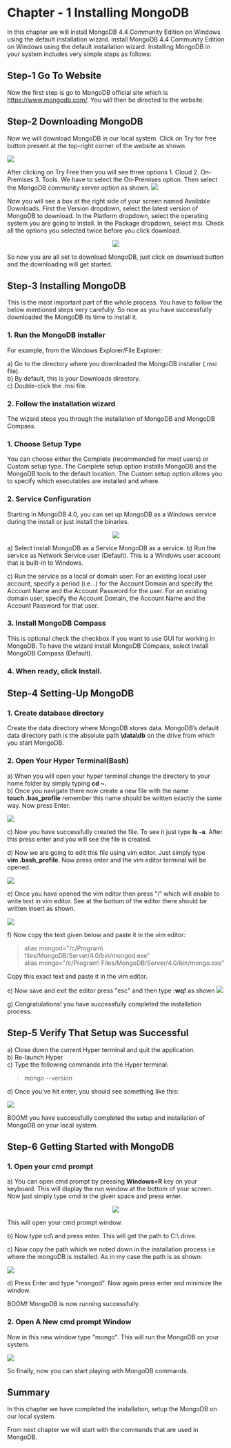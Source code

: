  # Chapter - 1 Installing MongoDB

  In this chapter we will install MongoDB 4.4 Community Edition on Windows using the default installation wizard. install MongoDB 4.4 Community Edition on Windows using the default installation wizard. Installing MongoDB in your system includes very simple steps as follows:

  ## Step-1 Go To Website 
  Now the first step is go to MongoDB official site which is https://www.mongodb.com/. You will then be directed to the website.

  ## Step-2 Downloading MongoDB
  Now we will download MongoDB in our local system. Click on Try for free button present at the top-right corner of the website as shown. 

  <img src="https://user-images.githubusercontent.com/54719422/91634389-b3308f80-ea0d-11ea-8219-b04a2008c661.png" height="" width="">

  After clicking on Try Free then you will see three options 1. Cloud 2. On-Premises 3. Tools. We have to select the On-Premises option. Then select the MongoDB community server option as shown.
  <img src="https://user-images.githubusercontent.com/54719422/91634406-c5123280-ea0d-11ea-92a4-d278a20d128c.png" height="" width=""> 

  Now you will see a box at the right side of your screen named Available Downloads. First the Version dropdown, select the latest version of MongoDB to download. In the Platform dropdown, select the operating system you are going to install. In the Package dropdown, select msi. Check all the options you selected twice before you click download.
  
  <p align="center"><img src="https://user-images.githubusercontent.com/54719422/91634417-e115d400-ea0d-11ea-8e86-25f0589e4cbb.png" height="" width=""></p> 

So now you are all set to download MongoDB, just click on download button and the downloading will get started.

## Step-3 Installing MongoDB

This is the most important part of the whole process. You have to follow the below mentioned steps very carefully. So now as you have successfully downloaded the MongoDB its time to install it.

### 1. Run the MongoDB installer
For example, from the Windows Explorer/File Explorer:

a) Go to the directory where you downloaded the MongoDB installer (.msi file). \
b) By default, this is your Downloads directory.\
c) Double-click the .msi file.

### 2. Follow the installation wizard
The wizard steps you through the installation of MongoDB and MongoDB Compass.

### 1. Choose Setup Type
You can choose either the Complete (recommended for most users) or Custom setup type. The Complete setup option installs MongoDB and the MongoDB tools to the default location. The Custom setup option allows you to specify which executables are installed and where.

### 2. Service Configuration
Starting in MongoDB 4.0, you can set up MongoDB as a Windows service during the install or just install the binaries.

<p align="center"><img src="https://user-images.githubusercontent.com/54719422/91629976-486e5c80-e9eb-11ea-88f4-77403fa9e75b.png" height-="" width=""></p>

a) Select Install MongoDB as a Service MongoDB as a service.
b) Run the service as Network Service user (Default).
This is a Windows user account that is built-in to Windows.

c) Run the service as a local or domain user: For an existing local user account, specify a period (i.e. .) for the Account Domain and specify the Account Name and the Account Password for the user. For an existing domain user, specify the Account Domain, the Account Name and the Account Password for that user.

### 3. Install MongoDB Compass
This is optional check the checkbox if you want to use GUI for working in MongoDB. To have the wizard install MongoDB Compass, select Install MongoDB Compass (Default).

### 4. When ready, click Install.

## Step-4 Setting-Up MongoDB

### 1. Create database directory
Create the data directory where MongoDB stores data. MongoDB’s default data directory path is the absolute path **\data\db** on the drive from which you start MongoDB.

### 2. Open Your Hyper Terminal(Bash)
 a) When you will open your hyper terminal change the directory to your home folder by simply typing **cd ~**.\
 b) Once you navigate there now create a new file with the name\
 **touch .bas_profile** remember this name should be written exactly the same way.
 Now press Enter.
 
<img src="https://user-images.githubusercontent.com/54719422/91634432-fe4aa280-ea0d-11ea-898e-4e75efe96c9f.png">

 c) Now you have successfully created the file. To see it just type **ls -a**. After this press enter and you will see the file is created.

d) Now we are going to edit this file using vim editor. Just simply type\
 **vim .bash_profile**. Now press enter and the vim editor terminal will be opened. 

 <img src="https://user-images.githubusercontent.com/54719422/91634440-0f93af00-ea0e-11ea-8a00-dde09e374da9.png" height="" width="">

e) Once you have opened the vim editor then press "i" which will enable to write text in vim editor. See at the bottom of the editor there should be written insert as shown.

<img src="https://user-images.githubusercontent.com/54719422/91634464-48338880-ea0e-11ea-9ba1-da4381d81394.png" height="" width="">

f) Now copy the text given below and paste it in the vim editor:

>alias mongod="/c/Program\ files/MongoDB/Server/4.0/bin/mongod.exe"\
>alias mongo="/c/Program\ Files/MongoDB/Server/4.0/bin/mongo.exe"

Copy this exact text and paste it in the vim editor.

e) Now save and exit the editor press "esc" and then type **:wq!** as shown
<img src="https://miro.medium.com/max/700/1*3JX8Tg3MxhoPqC65r1pfew.png" height="" width="">

g) Congratulations! you have successfully completed the installation process.

## Step-5  Verify That Setup was Successful
a) Close down the current Hyper terminal and quit the application.\
b) Re-launch Hyper\
c) Type the following commands into the Hyper terminal:
>mongo --version

d) Once you’ve hit enter, you should see something like this:

<img src="https://miro.medium.com/max/700/1*Dz14OhSpfOx2igf8DbJjMA.png" height="" width="">

BOOM! you have successfully completed the setup and installation of MongoDB on your local system. 

## Step-6 Getting Started with MongoDB

### 1. Open your cmd prompt
a) You can open cmd prompt by pressing **Windows+R** key on your keyboard. This will display the run window at the bottom of your screen. Now just simply type cmd in the given space and press enter.

<p align="center"><img src="https://user-images.githubusercontent.com/54719422/91634476-5f727600-ea0e-11ea-9fb0-e25adf0b0a2f.png" height="" width=""></p>

This will open your cmd prompt window.

b) Now type cd\ and press enter. This will get the path to C:\ drive.

c) Now copy the path which we noted down in the installation process i.e where the mongoDB is installed. As in my case the path is as shown:

<img src="https://user-images.githubusercontent.com/54719422/91634486-744f0980-ea0e-11ea-8422-3609ddfe0b2b.png" height="" width="">

d) Press Enter and type "mongod". Now again press enter and minimize the window.

BOOM! MongoDB is now running successfully.

### 2. Open A New cmd prompt Window

Now in this new window type "mongo". This will run the MongoDB on your system.

<img src="https://user-images.githubusercontent.com/54719422/91634489-7b761780-ea0e-11ea-86dc-d3d3eb26c344.png" height="" width="">

So finally, now you can start playing with MongoDB commands.


## Summary
In this chapter we have completed the installation, setup the MongoDB on our local system.

From next chapter we will start with the commands that are used in MongoDB.

